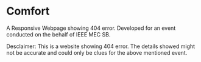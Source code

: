 # Comfort

A Responsive Webpage showing 404 error.
Developed for an event conducted on the behalf of IEEE MEC SB.

Desclaimer: This is a website showing 404 error. 
            The details showed might not be accurate and could only be clues for the above mentioned event.
 
